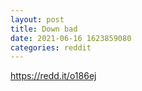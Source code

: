 ```yaml
--- 
layout: post 
title: Down bad 
date: 2021-06-16 1623859080 
categories: reddit 
--- 
```

https://redd.it/o186ej